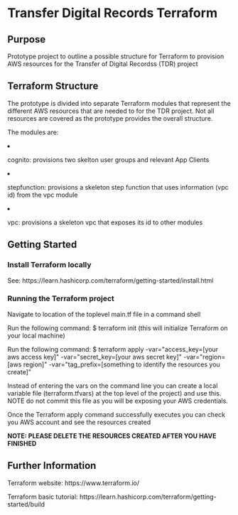 <h1>Transfer Digital Records Terraform</h1>

<h2>Purpose</h2>

<p>Prototype project to outline a possible structure for Terraform to provision AWS resources for the Transfer of Digital Recordss (TDR) project</p>

<h2>Terraform Structure</h2>

<p>The prototype is divided into separate Terraform modules that represent the different AWS resources that are needed to for the TDR project. Not all resources are covered as the prototype provides the overall structure.</p>

<p>The modules are:</p>
<li>
  <item>
    <p>cognito: provisions two skelton user groups and relevant App Clients</p>
  </item>
</li>
  <li>
  <item>
    <p>stepfunction: provisions a skeleton step function that uses information (vpc id) from the vpc module</p>
  </item>
</li>
  <li>
  <item>
    <p>vpc: provisions a skeleton vpc that exposes its id to other modules</p>
  </item>
</li>

<h2>Getting Started</h2>

<h3>Install Terraform locally</h3>

<p>See: https://learn.hashicorp.com/terraform/getting-started/install.html</p>

<h3>Running the Terraform project</h3>

<p>Navigate to location of the toplevel main.tf file in a command shell</p>

<p>Run the following command: $ terraform init (this will initialize Terraform on your local machine)</p>

<p>Run the following command: $ terraform apply -var="access_key=[your aws access key]" -var="secret_key=[your aws secret key]" -var="region=[aws region]" -var="tag_prefix=[something to identify the resources you create]"</p>

<p>Instead of entering the vars on the command line you can create a local variable file (terraform.tfvars) at the top level of the project) and use this. NOTE do not commit this file as you will be exposing your AWS credentials.</p>

<p>Once the Terraform apply command successfully executes you can check you AWS account and see the resources created</p>

<p><b>NOTE: PLEASE DELETE THE RESOURCES CREATED AFTER YOU HAVE FINISHED</b></p>

<h2>Further Information</h2>

<p>Terraform website: https://www.terraform.io/</p>

<p>Terraform basic tutorial: https://learn.hashicorp.com/terraform/getting-started/build</p>

